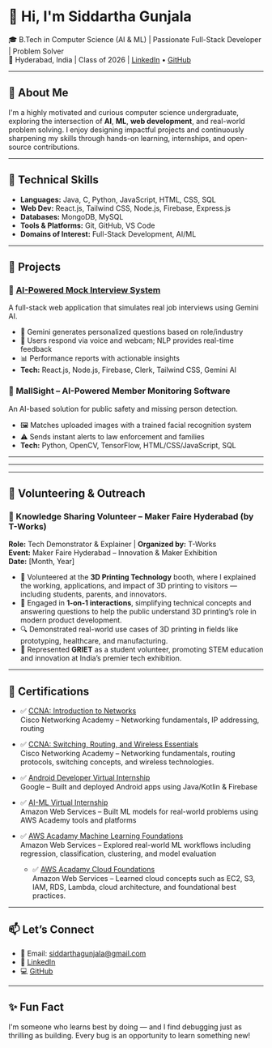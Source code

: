 # 👋 Hi, I'm Siddartha Gunjala

🎓 B.Tech in Computer Science (AI & ML) | Passionate Full-Stack Developer | Problem Solver  
📍 Hyderabad, India | Class of 2026 | [LinkedIn](https://www.linkedin.com/in/gunjalasiddartha/) • [GitHub](https://github.com/GunjalaSiddartha)

---

## 🌟 About Me

I'm a highly motivated and curious computer science undergraduate, exploring the intersection of **AI**, **ML**, **web development**, and real-world problem solving. I enjoy designing impactful projects and continuously sharpening my skills through hands-on learning, internships, and open-source contributions.

---

## 🔧 Technical Skills

- **Languages:** Java, C, Python, JavaScript, HTML, CSS, SQL  
- **Web Dev:** React.js, Tailwind CSS, Node.js, Firebase, Express.js  
- **Databases:** MongoDB, MySQL  
- **Tools & Platforms:** Git, GitHub, VS Code  
- **Domains of Interest:** Full-Stack Development, AI/ML

---

## 💼 Projects

### 🔹 [AI-Powered Mock Interview System](https://github.com/GunjalaSiddartha/AI-Powered-Mock-Interview-System-2)
A full-stack web application that simulates real job interviews using Gemini AI.  
- 🧠 Gemini generates personalized questions based on role/industry  
- 🎤 Users respond via voice and webcam; NLP provides real-time feedback  
- 📊 Performance reports with actionable insights  
- **Tech:** React.js, Node.js, Firebase, Clerk, Tailwind CSS, Gemini AI

### 🔹 MallSight – AI-Powered Member Monitoring Software
An AI-based solution for public safety and missing person detection.  
- 🖼️ Matches uploaded images with a trained facial recognition system  
- ⚠️ Sends instant alerts to law enforcement and families  
- **Tech:** Python, OpenCV, TensorFlow, HTML/CSS/JavaScript, SQL

---
---

---

## 🤝 Volunteering & Outreach

### 🔹 Knowledge Sharing Volunteer – Maker Faire Hyderabad (by T-Works)
**Role:** Tech Demonstrator & Explainer | **Organized by:** T-Works  
**Event:** Maker Faire Hyderabad – Innovation & Maker Exhibition  
**Date:** [Month, Year]

- 🎯 Volunteered at the **3D Printing Technology** booth, where I explained the working, applications, and impact of 3D printing to visitors — including students, parents, and innovators.
- 💬 Engaged in **1-on-1 interactions**, simplifying technical concepts and answering questions to help the public understand 3D printing’s role in modern product development.
- 🔍 Demonstrated real-world use cases of 3D printing in fields like prototyping, healthcare, and manufacturing.
- 👥 Represented **GRIET** as a student volunteer, promoting STEM education and innovation at India’s premier tech exhibition.

---

## 📜 Certifications

- ✅ [CCNA: Introduction to Networks](https://www.linkedin.com/in/gunjalasiddartha/details/certifications/1740981831933/single-media-viewer)  
  Cisco Networking Academy – Networking fundamentals, IP addressing, routing

- ✅ [CCNA: Switching, Routing, and Wireless Essentials](https://www.linkedin.com/in/gunjalasiddartha/details/certifications/1748631264841/single-media-viewer/?profileId=ACoAAEmNMoMBOa3BJS3wfcgfucKYHDDDqyGwZPw/single-media-viewer)  
  Cisco Networking Academy – Networking fundamentals, routing protocols, switching concepts, and wireless technologies.

- ✅ [Android Developer Virtual Internship](https://www.linkedin.com/in/gunjalasiddartha/details/certifications/1733250946283/single-media-viewer)  
  Google – Built and deployed Android apps using Java/Kotlin & Firebase

- ✅ [AI-ML Virtual Internship](https://www.linkedin.com/in/gunjalasiddartha/details/certifications/1733251175272/single-media-viewer)  
  Amazon Web Services – Built ML models for real-world problems using AWS Academy tools and platforms

- ✅ [AWS Acadamy Machine Learning Foundations](https://www.linkedin.com/in/gunjalasiddartha/details/certifications/1733293533932/single-media-viewer/?profileId=ACoAAEmNMoMBOa3BJS3wfcgfucKYHDDDqyGwZPw/single-media-viewer)  
  Amazon Web Services – Explored real-world ML workflows including regression, classification, clustering, and model evaluation

  - ✅ [AWS Acadamy Cloud Foundations](https://www.linkedin.com/in/gunjalasiddartha/details/certifications/1733293871151/single-media-viewer/?profileId=ACoAAEmNMoMBOa3BJS3wfcgfucKYHDDDqyGwZPw/single-media-viewer)  
  Amazon Web Services – Learned cloud concepts such as EC2, S3, IAM, RDS, Lambda, cloud architecture, and foundational best practices.

---

## 📫 Let’s Connect

- 📧 Email: siddarthagunjala@gmail.com  
- 🔗 [LinkedIn](https://www.linkedin.com/in/gunjalasiddartha)  
- 💻 [GitHub](https://github.com/GunjalaSiddartha)

---

## ✨ Fun Fact

I'm someone who learns best by doing — and I find debugging just as thrilling as building. Every bug is an opportunity to learn something new!



<!--
**GunjalaSiddartha/GunjalaSiddartha** is a ✨ _special_ ✨ repository because its `README.md` (this file) appears on your GitHub profile.

Here are some ideas to get you started:

- 🔭 I’m currently working on ...
- 🌱 I’m currently learning ...
- 👯 I’m looking to collaborate on ...
- 🤔 I’m looking for help with ...
- 💬 Ask me about ...
- 📫 How to reach me: ...
- 😄 Pronouns: ...
- ⚡ Fun fact: ...
-->
